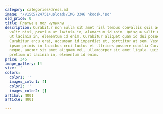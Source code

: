 ```yaml
---
category: categories/dress.md
image: "/v1565724751/uploads/IMG_3346_nkogzk.jpg"
old_price: 0
title: Платье в пол ыупыкпы
description: Curabitur non nulla sit amet nisl tempus convallis quis ac lectus. Quisque
  velit nisi, pretium ut lacinia in, elementum id enim. Quisque velit nisi, pretium
  ut lacinia in, elementum id enim. Curabitur aliquet quam id dui posuere blandit.
  Curabitur arcu erat, accumsan id imperdiet et, porttitor at sem. Vestibulum ante
  ipsum primis in faucibus orci luctus et ultrices posuere cubilia Curae; Donec velit
  neque, auctor sit amet aliquam vel, ullamcorper sit amet ligula. Quisque velit nisi,
  pretium ut lacinia in, elementum id enim.
price: 345
image_gallery: []
size: ''
colors:
  color1: ''
  images_color1: []
  color2: ''
  images_color2: []
artikul: ПЛ01
article: ПЛ01

---
```


